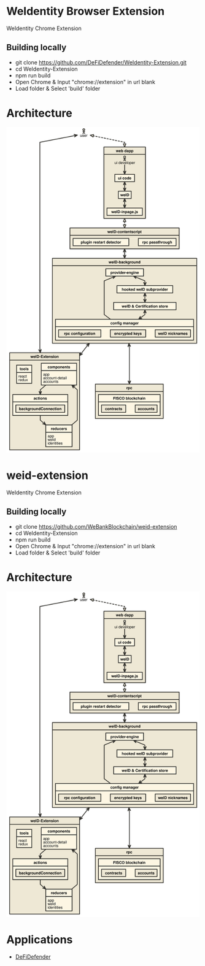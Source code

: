 # WeIdentity Browser Extension

WeIdentity Chrome Extension

## Building locally

- git clone https://github.com/DeFiDefender/WeIdentity-Extension.git
- cd WeIdentity-Extension
- npm run build
- Open Chrome & Input "chrome://extension" in url blank
- Load folder & Select 'build' folder 


# Architecture

![](nomnoml.svg)


# weid-extension

WeIdentity Chrome Extension

## Building locally

- git clone https://github.com/WeBankBlockchain/weid-extension
- cd WeIdentity-Extension
- npm run build
- Open Chrome & Input "chrome://extension" in url blank
- Load folder & Select 'build' folder 


# Architecture

![](nomnoml.svg)

# Applications

- [DeFiDefender](https://github.com/FISCO-BCOS/hackathon/tree/master/201908-Shenzhen/Bithacks)
